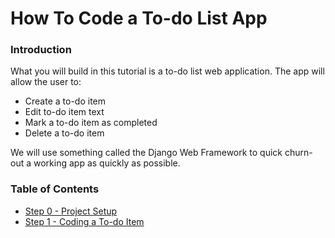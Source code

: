 # How To Code a To-do List App

### Introduction

What you will build in this tutorial is a to-do list web application. The app will allow the user to: 

- Create a to-do item
- Edit to-do item text
- Mark a to-do item as completed
- Delete a to-do item

We will use something called the Django Web Framework to quick churn-out a working app as quickly as possible.

### Table of Contents

- [Step 0 - Project Setup](step-0-project-setup.md)
- [Step 1 - Coding a To-do Item](step-1-coding-a-to-do-item.md)
